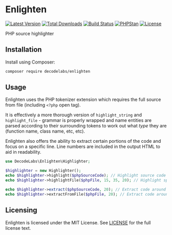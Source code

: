 # Enlighten

[![Latest Version](https://img.shields.io/packagist/v/decodelabs/enlighten.svg?style=flat-square)](https://packagist.org/packages/decodelabs/enlighten)
[![Total Downloads](https://img.shields.io/packagist/dt/decodelabs/enlighten.svg?style=flat-square)](https://packagist.org/packages/decodelabs/enlighten)
[![Build Status](https://img.shields.io/travis/decodelabs/enlighten/develop.svg?style=flat-square)](https://travis-ci.org/decodelabs/enlighten)
[![PHPStan](https://img.shields.io/badge/PHPStan-enabled-44CC11.svg?longCache=true&style=flat-square)](https://github.com/phpstan/phpstan)
[![License](https://img.shields.io/packagist/l/decodelabs/enlighten?style=flat-square)](https://packagist.org/packages/decodelabs/enlighten)

PHP source highlighter

## Installation

Install using Composer:

```bash
composer require decodelabs/enlighten
```

## Usage
Enlighten uses the PHP tokenizer extension which requires the full source from file (including <code>&lt;?php</code> open tag).

It is effectively a more thorough version of <code>highlight_string</code> and <code>highlight_file</code> - grammar is properly wrapped and name entities are parsed according to their surrounding tokens to work out what _type_ they are (function name, class name, etc, etc).

Enlighten also offers the ability to extract certain portions of the code and focus on a specific line. Line numbers are included in the output HTML to aid in readability.

```php
use DecodeLabs\Enlighten\Highlighter;

$highlighter = new Highlighter();
echo $highlighter->highlight($phpSourceCode); // Highlight source code in memory
echo $highlighter->highlightFile($phpFile, 15, 35, 20); // Highlight specific lines (15 to 35) in file (focus on 20)

echo $highlighter->extract($phpSourceCode, 20); // Extract code around specific line
echo $highlighter->extractFromFile($phpFile, 20); // Extract code around specific line
```


## Licensing
Enlighten is licensed under the MIT License. See [LICENSE](./LICENSE) for the full license text.
